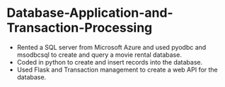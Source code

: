 # Database-Application-and-Transaction-Processing
* Rented a SQL server from Microsoft Azure and used pyodbc and msodbcsql to create and query a movie rental database. 
* Coded in python to create and insert records into the database. 
* Used Flask and Transaction management to create a web API for the database.
